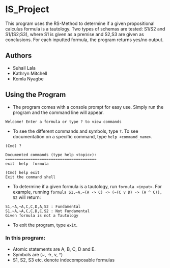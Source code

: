 # IS_Project
This program uses the RS-Method to determine if a given propositional calculus formula is a tautology. Two types of schemas are tested: S1/S2 and S1/(S2;S3), where S1 is given as a premise and S2,S3 are given as conclusions. For each inputted formula, the program returns yes/no output.

## Authors
- Suhail Lala
- Kathryn Mitchell
- Komla Nyagbe

## Using the Program
- The program comes with a console prompt for easy use. Simply run the program and the command line will appear. 
```
Welcome! Enter a formula or type ? to view commands
```
- To see the different commands and symbols, type `?`. To see documentation on a specific command, type `help <command_name>`.
```
(Cmd) ?

Documented commands (type help <topic>):
========================================
exit  help  formula
```
```
(Cmd) help exit
Exit the command shell
```
- To determine if a given formula is a tautology, run `formula <input>`. For example, running `formula S1,~A,~(A -> C) -> (~(C v D) -> (A ^ C)), S2` will return:
```
S1,~A,~A,C,C,D,A,S2 : Fundamental
S1,~A,~A,C,C,D,C,S2 : Not Fundamental
Given formula is not a Tautology
```
- To exit the program, type `exit`.

### In this program:
- Atomic statements are A, B, C, D and E.
- Symbols are (~, ->, v, ^)
- S1, S2, S3 etc. denote indecomposable formulas

